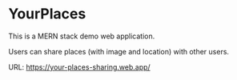 # YourPlaces
This is a MERN stack demo web application.

Users can share places (with image and location) with other users.

URL: https://your-places-sharing.web.app/

